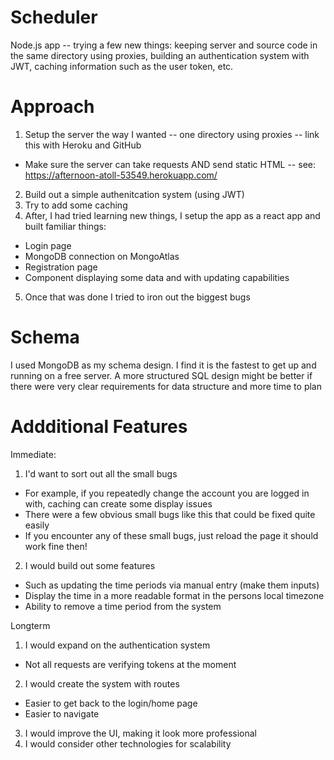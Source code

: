 # Scheduler
Node.js app -- trying a few new things: keeping server and source code in the same directory using proxies, building an authentication system with JWT, caching information such as the user token, etc.


# Approach
1. Setup the server the way I wanted -- one directory using proxies -- link this with Heroku and GitHub
  - Make sure the server can take requests AND send static HTML -- see: https://afternoon-atoll-53549.herokuapp.com/
2. Build out a simple authenitcation system (using JWT)
3. Try to add some caching
4. After, I had tried learning new things, I setup the app as a react app and built familiar things:
  - Login page
  - MongoDB connection on MongoAtlas
  - Registration page
  - Component displaying some data and with updating capabilities
5. Once that was done I tried to iron out the biggest bugs

# Schema
I used MongoDB as my schema design. I find it is the fastest to get up and running on a free server. A more structured SQL design might be better if there were very clear requirements for data structure and more time to plan

# Addditional Features
Immediate:
1. I'd want to sort out all the small bugs
  - For example, if you repeatedly change the account you are logged in with, caching can create some display issues
  - There were a few obvious small bugs like this that could be fixed quite easily
  - If you encounter any of these small bugs, just reload the page it should work fine then!
2. I would build out some features
  - Such as updating the time periods via manual entry (make them inputs)
  - Display the time in a more readable format in the persons local timezone
  - Ability to remove a time period from the system

Longterm
1. I would expand on the authentication system
  - Not all requests are verifying tokens at the moment
2. I would create the system with routes
  - Easier to get back to the login/home page
  - Easier to navigate
3. I would improve the UI, making it look more professional
4. I would consider other technologies for scalability
